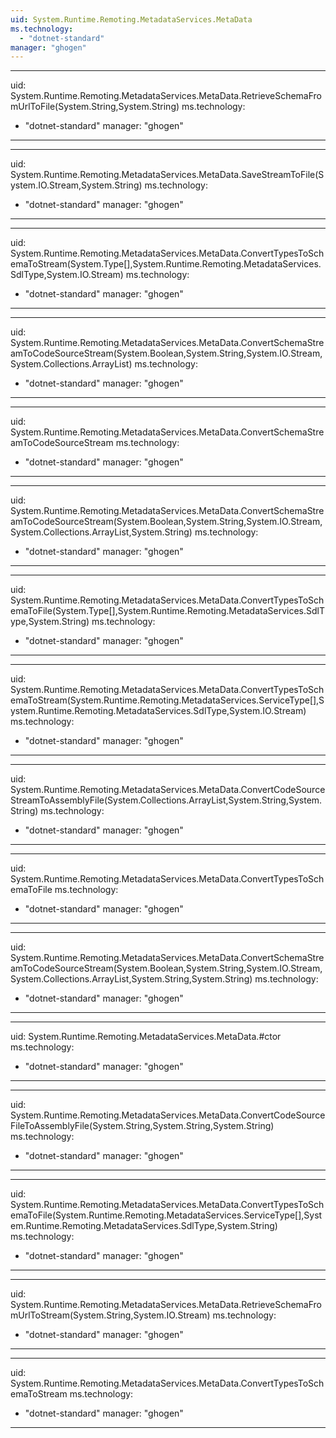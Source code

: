 ```yaml
---
uid: System.Runtime.Remoting.MetadataServices.MetaData
ms.technology: 
  - "dotnet-standard"
manager: "ghogen"
---
```


---
uid: System.Runtime.Remoting.MetadataServices.MetaData.RetrieveSchemaFromUrlToFile(System.String,System.String)
ms.technology: 
  - "dotnet-standard"
manager: "ghogen"
---

---
uid: System.Runtime.Remoting.MetadataServices.MetaData.SaveStreamToFile(System.IO.Stream,System.String)
ms.technology: 
  - "dotnet-standard"
manager: "ghogen"
---

---
uid: System.Runtime.Remoting.MetadataServices.MetaData.ConvertTypesToSchemaToStream(System.Type[],System.Runtime.Remoting.MetadataServices.SdlType,System.IO.Stream)
ms.technology: 
  - "dotnet-standard"
manager: "ghogen"
---

---
uid: System.Runtime.Remoting.MetadataServices.MetaData.ConvertSchemaStreamToCodeSourceStream(System.Boolean,System.String,System.IO.Stream,System.Collections.ArrayList)
ms.technology: 
  - "dotnet-standard"
manager: "ghogen"
---

---
uid: System.Runtime.Remoting.MetadataServices.MetaData.ConvertSchemaStreamToCodeSourceStream
ms.technology: 
  - "dotnet-standard"
manager: "ghogen"
---

---
uid: System.Runtime.Remoting.MetadataServices.MetaData.ConvertSchemaStreamToCodeSourceStream(System.Boolean,System.String,System.IO.Stream,System.Collections.ArrayList,System.String)
ms.technology: 
  - "dotnet-standard"
manager: "ghogen"
---

---
uid: System.Runtime.Remoting.MetadataServices.MetaData.ConvertTypesToSchemaToFile(System.Type[],System.Runtime.Remoting.MetadataServices.SdlType,System.String)
ms.technology: 
  - "dotnet-standard"
manager: "ghogen"
---

---
uid: System.Runtime.Remoting.MetadataServices.MetaData.ConvertTypesToSchemaToStream(System.Runtime.Remoting.MetadataServices.ServiceType[],System.Runtime.Remoting.MetadataServices.SdlType,System.IO.Stream)
ms.technology: 
  - "dotnet-standard"
manager: "ghogen"
---

---
uid: System.Runtime.Remoting.MetadataServices.MetaData.ConvertCodeSourceStreamToAssemblyFile(System.Collections.ArrayList,System.String,System.String)
ms.technology: 
  - "dotnet-standard"
manager: "ghogen"
---

---
uid: System.Runtime.Remoting.MetadataServices.MetaData.ConvertTypesToSchemaToFile
ms.technology: 
  - "dotnet-standard"
manager: "ghogen"
---

---
uid: System.Runtime.Remoting.MetadataServices.MetaData.ConvertSchemaStreamToCodeSourceStream(System.Boolean,System.String,System.IO.Stream,System.Collections.ArrayList,System.String,System.String)
ms.technology: 
  - "dotnet-standard"
manager: "ghogen"
---

---
uid: System.Runtime.Remoting.MetadataServices.MetaData.#ctor
ms.technology: 
  - "dotnet-standard"
manager: "ghogen"
---

---
uid: System.Runtime.Remoting.MetadataServices.MetaData.ConvertCodeSourceFileToAssemblyFile(System.String,System.String,System.String)
ms.technology: 
  - "dotnet-standard"
manager: "ghogen"
---

---
uid: System.Runtime.Remoting.MetadataServices.MetaData.ConvertTypesToSchemaToFile(System.Runtime.Remoting.MetadataServices.ServiceType[],System.Runtime.Remoting.MetadataServices.SdlType,System.String)
ms.technology: 
  - "dotnet-standard"
manager: "ghogen"
---

---
uid: System.Runtime.Remoting.MetadataServices.MetaData.RetrieveSchemaFromUrlToStream(System.String,System.IO.Stream)
ms.technology: 
  - "dotnet-standard"
manager: "ghogen"
---

---
uid: System.Runtime.Remoting.MetadataServices.MetaData.ConvertTypesToSchemaToStream
ms.technology: 
  - "dotnet-standard"
manager: "ghogen"
---
